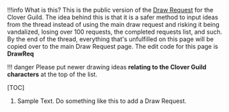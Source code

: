 !!!info What is this?
This is the public version of the [Draw Request](https://rentry.org/CloverDrawRequest) for the Clover Guild. The idea behind this is that it is a safer method to input ideas from the thread instead of using the main draw request and risking it being vandalized, losing over 100 requests, the completed requests list, and such. By the end of the thread, everything that's unfulfilled on this page will be copied over to the main Draw Request page. The edit code for this page is **DrawReq**

!!! danger Please put newer drawing ideas **relating to the Clover Guild characters** at the top of the list.

[TOC]

1. Sample Text. Do something like this to add a Draw Request.